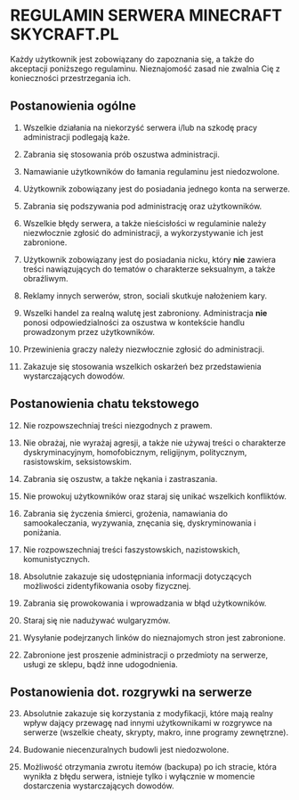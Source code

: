 # REGULAMIN SERWERA MINECRAFT  SKYCRAFT.PL

Każdy użytkownik jest zobowiązany do zapoznania się, a także do akceptacji poniższego regulaminu. Nieznajomość zasad nie zwalnia Cię z konieczności przestrzegania ich.

## **Postanowienia ogólne**


1. Wszelkie działania na niekorzyść serwera i/lub na szkodę pracy administracji podlegają każe.


2. Zabrania się stosowania prób oszustwa administracji.


3. Namawianie użytkowników do łamania regulaminu jest niedozwolone.


4. Użytkownik zobowiązany jest do posiadania jednego konta na serwerze.


5. Zabrania się podszywania pod administrację oraz użytkowników.


6. Wszelkie błędy serwera, a także nieścisłości w regulaminie należy niezwłocznie zgłosić do administracji, a wykorzystywanie ich jest zabronione.


7. Użytkownik zobowiązany jest do posiadania nicku, który **nie** zawiera treści nawiązujących do tematów o charakterze seksualnym, a także obraźliwym.


8. Reklamy innych serwerów, stron, sociali skutkuje nałożeniem kary.


9. Wszelki handel za realną walutę jest zabroniony. Administracja **nie** ponosi odpowiedzialności za oszustwa w kontekście handlu prowadzonym przez użytkowników.


10. Przewinienia graczy należy niezwłocznie zgłosić do administracji.


11. Zakazuje się stosowania wszelkich oskarżeń bez przedstawienia wystarczających dowodów.


## **Postanowienia chatu tekstowego**

12. Nie rozpowszechniaj treści niezgodnych z prawem.


13. Nie obrażaj, nie wyrażaj agresji, a także nie używaj treści o charakterze dyskryminacyjnym, homofobicznym, religijnym, politycznym, rasistowskim, seksistowskim.


14. Zabrania się oszustw, a także nękania i zastraszania.


15. Nie prowokuj użytkowników oraz staraj się unikać wszelkich konfliktów.


16. Zabrania się życzenia śmierci, grożenia, namawiania do samookaleczania, wyzywania, znęcania się, dyskryminowania i poniżania.


17. Nie rozpowszechniaj treści faszystowskich, nazistowskich, komunistycznych.


18. Absolutnie zakazuje się udostępniania informacji dotyczących możliwości zidentyfikowania osoby fizycznej.


19. Zabrania się prowokowania i wprowadzania w błąd użytkowników.


20. Staraj się nie nadużywać wulgaryzmów.


21. Wysyłanie podejrzanych linków do nieznajomych stron jest zabronione.


22. Zabronione jest proszenie administracji o przedmioty na serwerze, usługi ze sklepu, bądź inne udogodnienia.


## **Postanowienia dot. rozgrywki na serwerze**

23. Absolutnie zakazuje się korzystania z modyfikacji, które mają realny wpływ dający przewagę nad innymi użytkownikami w rozgrywce na serwerze (wszelkie cheaty, skrypty, makro, inne programy zewnętrzne).


24. Budowanie niecenzuralnych budowli jest niedozwolone.


25. Możliwość otrzymania zwrotu itemów (backupa) po ich stracie, która wynikła z błędu serwera, istnieje tylko i wyłącznie w momencie dostarczenia wystarczających dowodów.